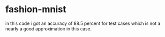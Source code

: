 # fashion-mnist 
in this code i got an accuracy of 88.5 percent for test cases which is not a nearly a good approximation in this case.
